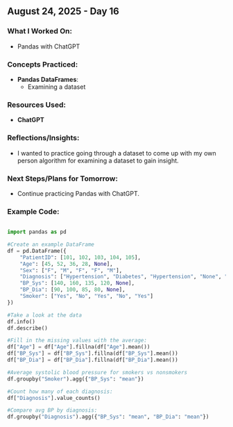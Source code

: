 ## August 24, 2025 - Day 16

### What I Worked On:  
- Pandas with ChatGPT

### Concepts Practiced:  
- **Pandas DataFrames**: 
    - Examining a dataset 
          
### Resources Used:  
- **ChatGPT**

### Reflections/Insights:
-   I wanted to practice going through a dataset to come up with my own person algorithm for examining a dataset to gain insight. 
  
### Next Steps/Plans for Tomorrow: 
- Continue practicing Pandas with ChatGPT. 

### Example Code: 
```python

import pandas as pd

#Create an example DataFrame
df = pd.DataFrame({
    "PatientID": [101, 102, 103, 104, 105],
    "Age": [45, 52, 36, 28, None],
    "Sex": ["F", "M", "F", "F", "M"],
    "Diagnosis": ["Hypertension", "Diabetes", "Hypertension", "None", "Diabetes"],
    "BP_Sys": [140, 160, 135, 120, None],
    "BP_Dia": [90, 100, 85, 80, None],
    "Smoker": ["Yes", "No", "Yes", "No", "Yes"]
})

#Take a look at the data
df.info()
df.describe()

#Fill in the missing values with the average:
df["Age"] = df["Age"].fillna(df["Age"].mean())
df["BP_Sys"] = df["BP_Sys"].fillna(df["BP_Sys"].mean())
df["BP_Dia"] = df["BP_Dia"].fillna(df["BP_Dia"].mean())

#Average systolic blood pressure for smokers vs nonsmokers
df.groupby("Smoker").agg({"BP_Sys": "mean"})

#Count how many of each diagnosis:
df["Diagnosis"].value_counts()

#Compare avg BP by diagnosis:
df.groupby("Diagnosis").agg({"BP_Sys": "mean", "BP_Dia": "mean"})

```

